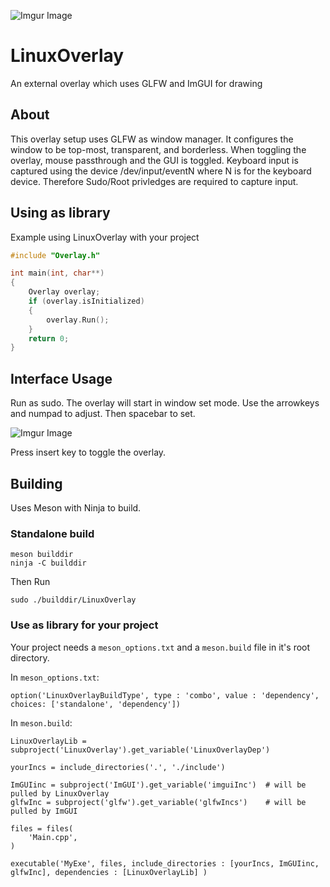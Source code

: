 ![Imgur Image](https://i.imgur.com/rM3tClN.png)

# LinuxOverlay
An external overlay which uses GLFW and ImGUI for drawing

## About

This overlay setup uses GLFW as window manager.  It configures the window to be top-most, transparent, and borderless.  When toggling the overlay, mouse passthrough and the GUI is toggled.  Keyboard input is captured using the device /dev/input/eventN where N is for the keyboard device. Therefore Sudo/Root privledges are required to capture input.

## Using as library

Example using LinuxOverlay with your project
```cpp
#include "Overlay.h"

int main(int, char**)
{
    Overlay overlay;
    if (overlay.isInitialized)
    {
        overlay.Run();
    }
    return 0;
}
```

## Interface Usage

Run as sudo.  The overlay will start in window set mode.  Use the arrowkeys and numpad to adjust.  Then spacebar to set.

![Imgur Image](https://i.imgur.com/zTeUZTR.png)

Press insert key to toggle the overlay.

## Building

Uses Meson with Ninja to build.

### Standalone build
```console
meson builddir
ninja -C builddir
```

Then Run
```console
sudo ./builddir/LinuxOverlay
```

### Use as library for your project

Your project needs a `meson_options.txt` and a `meson.build` file in it's root directory.

In `meson_options.txt`:
```meson
option('LinuxOverlayBuildType', type : 'combo', value : 'dependency', choices: ['standalone', 'dependency'])
```
In `meson.build`:
```meson
LinuxOverlayLib = subproject('LinuxOverlay').get_variable('LinuxOverlayDep')

yourIncs = include_directories('.', './include')

ImGUIinc = subproject('ImGUI').get_variable('imguiInc')  # will be pulled by LinuxOverlay
glfwInc = subproject('glfw').get_variable('glfwIncs')    # will be pulled by ImGUI

files = files(
    'Main.cpp',
)

executable('MyExe', files, include_directories : [yourIncs, ImGUIinc, glfwInc], dependencies : [LinuxOverlayLib] )
```
